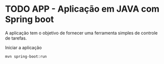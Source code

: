 # TODO APP - Aplicação em JAVA com Spring boot

A aplicação tem o objetivo de fornecer uma ferramenta simples de controle de tarefas.

Iniciar a aplicação

```
mvn spring-boot:run
```